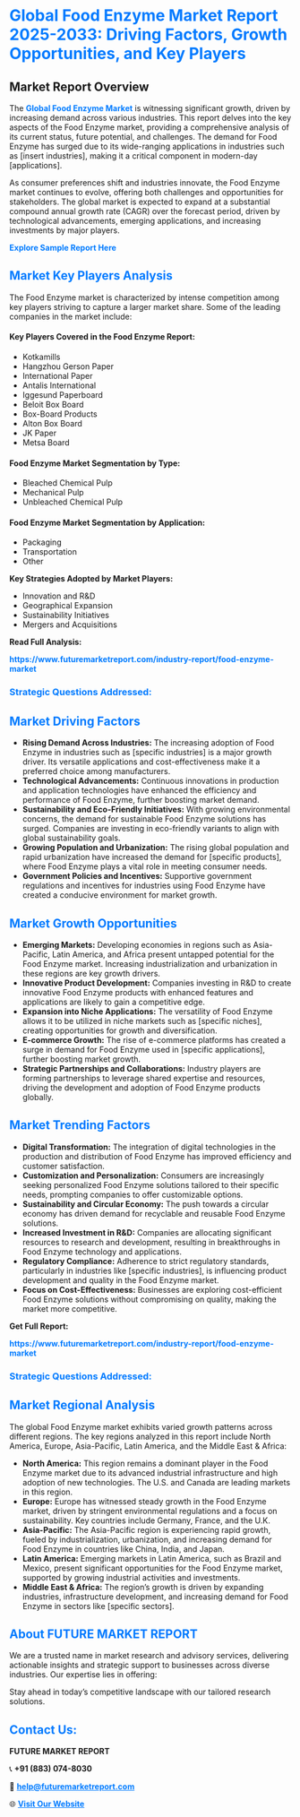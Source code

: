 <h1 style="color: #007BFF;">Global Food Enzyme Market Report 2025-2033: Driving Factors, Growth Opportunities, and Key Players</h1>

<section id="overview">
<h2>Market Report Overview</h2>
<p>The <a href="https://www.futuremarketreport.com/industry-report/food-enzyme-market" style="color: #007BFF; text-decoration: none;"><strong>Global Food Enzyme Market</strong></a> is witnessing significant growth, driven by increasing demand across various industries. This report delves into the key aspects of the Food Enzyme market, providing a comprehensive analysis of its current status, future potential, and challenges. The demand for Food Enzyme has surged due to its wide-ranging applications in industries such as [insert industries], making it a critical component in modern-day [applications].</p>
<p>As consumer preferences shift and industries innovate, the Food Enzyme market continues to evolve, offering both challenges and opportunities for stakeholders. The global market is expected to expand at a substantial compound annual growth rate (CAGR) over the forecast period, driven by technological advancements, emerging applications, and increasing investments by major players.</p>
</section>

<section id="overview">
<p><a href="https://www.futuremarketreport.com/request-sample/reportId=35914" style="color: #007BFF; text-decoration: none;"><strong>Explore Sample Report Here</strong></a></p>
</section>

<section id="key-players">
<h2 style="color: #007BFF;">Market Key Players Analysis</h2>
<p>The Food Enzyme market is characterized by intense competition among key players striving to capture a larger market share. Some of the leading companies in the market include:</p>
<h4>Key Players Covered in the Food Enzyme Report:</h4>
<ul><li>Kotkamills</li><li>Hangzhou Gerson Paper</li><li>International Paper</li><li>Antalis International</li><li>Iggesund Paperboard</li><li>Beloit Box Board</li><li>Box-Board Products</li><li>Alton Box Board</li><li>JK Paper</li><li>Metsa Board</li></ul>
<h4>Food Enzyme Market Segmentation by Type:</h4>
<ul><li>Bleached Chemical Pulp</li><li>Mechanical Pulp</li><li>Unbleached Chemical Pulp</li></ul>

<h4>Food Enzyme Market Segmentation by Application:</h4>
<ul><li>Packaging</li><li>Transportation</li><li>Other</li></ul>
<p><strong>Key Strategies Adopted by Market Players:</strong></p>
<ul>
<li>Innovation and R&D</li>
<li>Geographical Expansion</li>
<li>Sustainability Initiatives</li>
<li>Mergers and Acquisitions</li>
</ul>
</section>

<section>
<p><strong>Read Full Analysis: </strong></p><a href="https://www.futuremarketreport.com/industry-report/food-enzyme-market" style="color: #007BFF; text-decoration: none;"><strong>https://www.futuremarketreport.com/industry-report/food-enzyme-market</strong></a>
<h3 style="color: #007BFF;">Strategic Questions Addressed:</h3>
</section>

<section id="driving-factors">
<h2 style="color: #007BFF;">Market Driving Factors</h2>
<ul>
<li><strong>Rising Demand Across Industries:</strong> The increasing adoption of Food Enzyme in industries such as [specific industries] is a major growth driver. Its versatile applications and cost-effectiveness make it a preferred choice among manufacturers.</li>
<li><strong>Technological Advancements:</strong> Continuous innovations in production and application technologies have enhanced the efficiency and performance of Food Enzyme, further boosting market demand.</li>
<li><strong>Sustainability and Eco-Friendly Initiatives:</strong> With growing environmental concerns, the demand for sustainable Food Enzyme solutions has surged. Companies are investing in eco-friendly variants to align with global sustainability goals.</li>
<li><strong>Growing Population and Urbanization:</strong> The rising global population and rapid urbanization have increased the demand for [specific products], where Food Enzyme plays a vital role in meeting consumer needs.</li>
<li><strong>Government Policies and Incentives:</strong> Supportive government regulations and incentives for industries using Food Enzyme have created a conducive environment for market growth.</li>
</ul>
</section>

<section id="growth-opportunities">
<h2 style="color: #007BFF;">Market Growth Opportunities</h2>
<ul>
<li><strong>Emerging Markets:</strong> Developing economies in regions such as Asia-Pacific, Latin America, and Africa present untapped potential for the Food Enzyme market. Increasing industrialization and urbanization in these regions are key growth drivers.</li>
<li><strong>Innovative Product Development:</strong> Companies investing in R&D to create innovative Food Enzyme products with enhanced features and applications are likely to gain a competitive edge.</li>
<li><strong>Expansion into Niche Applications:</strong> The versatility of Food Enzyme allows it to be utilized in niche markets such as [specific niches], creating opportunities for growth and diversification.</li>
<li><strong>E-commerce Growth:</strong> The rise of e-commerce platforms has created a surge in demand for Food Enzyme used in [specific applications], further boosting market growth.</li>
<li><strong>Strategic Partnerships and Collaborations:</strong> Industry players are forming partnerships to leverage shared expertise and resources, driving the development and adoption of Food Enzyme products globally.</li>
</ul>
</section>

<section id="trending-factors">
<h2 style="color: #007BFF;">Market Trending Factors</h2>
<ul>
<li><strong>Digital Transformation:</strong> The integration of digital technologies in the production and distribution of Food Enzyme has improved efficiency and customer satisfaction.</li>
<li><strong>Customization and Personalization:</strong> Consumers are increasingly seeking personalized Food Enzyme solutions tailored to their specific needs, prompting companies to offer customizable options.</li>
<li><strong>Sustainability and Circular Economy:</strong> The push towards a circular economy has driven demand for recyclable and reusable Food Enzyme solutions.</li>
<li><strong>Increased Investment in R&D:</strong> Companies are allocating significant resources to research and development, resulting in breakthroughs in Food Enzyme technology and applications.</li>
<li><strong>Regulatory Compliance:</strong> Adherence to strict regulatory standards, particularly in industries like [specific industries], is influencing product development and quality in the Food Enzyme market.</li>
<li><strong>Focus on Cost-Effectiveness:</strong> Businesses are exploring cost-efficient Food Enzyme solutions without compromising on quality, making the market more competitive.</li>
</ul>
</section>

<section>
<p><strong>Get Full Report: </strong></p><a href="https://www.futuremarketreport.com/industry-report/food-enzyme-market" style="color: #007BFF; text-decoration: none;"><strong>https://www.futuremarketreport.com/industry-report/food-enzyme-market</strong></a>
<h3 style="color: #007BFF;">Strategic Questions Addressed:</h3>
</section>


<section id="regional-analysis">
<h2 style="color: #007BFF;">Market Regional Analysis</h2>
<p>The global Food Enzyme market exhibits varied growth patterns across different regions. The key regions analyzed in this report include North America, Europe, Asia-Pacific, Latin America, and the Middle East & Africa:</p>
<ul>
<li><strong>North America:</strong> This region remains a dominant player in the Food Enzyme market due to its advanced industrial infrastructure and high adoption of new technologies. The U.S. and Canada are leading markets in this region.</li>
<li><strong>Europe:</strong> Europe has witnessed steady growth in the Food Enzyme market, driven by stringent environmental regulations and a focus on sustainability. Key countries include Germany, France, and the U.K.</li>
<li><strong>Asia-Pacific:</strong> The Asia-Pacific region is experiencing rapid growth, fueled by industrialization, urbanization, and increasing demand for Food Enzyme in countries like China, India, and Japan.</li>
<li><strong>Latin America:</strong> Emerging markets in Latin America, such as Brazil and Mexico, present significant opportunities for the Food Enzyme market, supported by growing industrial activities and investments.</li>
<li><strong>Middle East & Africa:</strong> The region’s growth is driven by expanding industries, infrastructure development, and increasing demand for Food Enzyme in sectors like [specific sectors].</li>
</ul>
</section>

<footer>
<h2 style="color: #007BFF;">About FUTURE MARKET REPORT</h2>
<p>We are a trusted name in market research and advisory services, delivering actionable insights and strategic support to businesses across diverse industries. Our expertise lies in offering:</p>

<p>Stay ahead in today’s competitive landscape with our tailored research solutions.</p>

<h2 style="color: #007BFF;">Contact Us:</h2>
<p><strong>FUTURE MARKET REPORT</strong></p>
<p>📞 <strong>+91 (883) 074-8030</strong></p>
<p>📧 <strong><a href="mailto:help@futuremarketreport.com" style="color: #007BFF;">help@futuremarketreport.com</a></strong></p>
<p>🌐 <strong><a href="https://www.futuremarketreport.com/" style="color: #007BFF;">Visit Our Website</a></strong></p>
</footer>